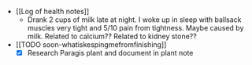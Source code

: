   * [[Log of health notes]]
    * Drank 2 cups of milk late at night. I woke up in sleep with ballsack muscles very tight and 5/10 pain from tightness. Maybe caused by milk. Related to calcium?? Related to kidney stone??
  * [[TODO soon-whatiskespingmefromfinishing]]
    * [x] Research Paragis plant and document in plant note